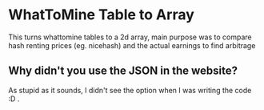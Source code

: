 # WhatToMine Table to Array
This turns whattomine tables to a 2d array, main purpose was to compare hash renting prices (eg. nicehash) and the actual earnings to find arbitrage

## Why didn't you use the JSON in the website?
As stupid as it sounds, I didn't see the option when I was writing the code :D
.
